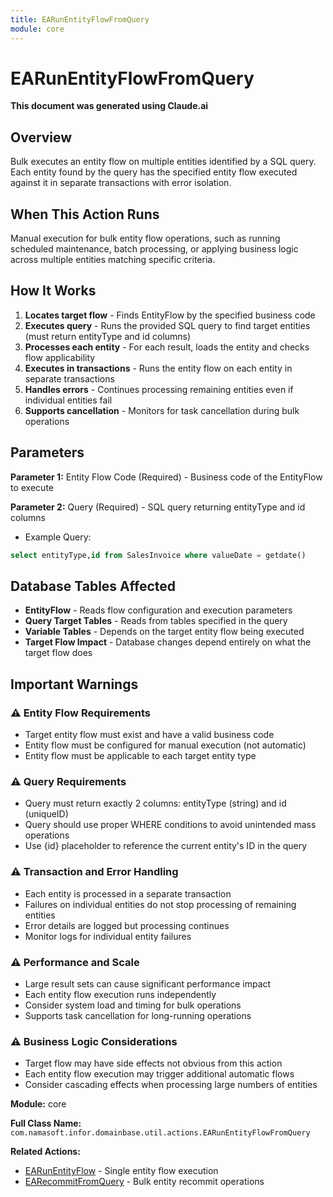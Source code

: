 ```yaml
---
title: EARunEntityFlowFromQuery
module: core
---
```



<div class='entity-flows'>

# EARunEntityFlowFromQuery

**This document was generated using Claude.ai**

## Overview

Bulk executes an entity flow on multiple entities identified by a SQL query. Each entity found by the query has the specified entity flow executed against it in separate transactions with error isolation.

## When This Action Runs

Manual execution for bulk entity flow operations, such as running scheduled maintenance, batch processing, or applying business logic across multiple entities matching specific criteria.

## How It Works

1. **Locates target flow** - Finds EntityFlow by the specified business code
2. **Executes query** - Runs the provided SQL query to find target entities (must return entityType and id columns)
3. **Processes each entity** - For each result, loads the entity and checks flow applicability
4. **Executes in transactions** - Runs the entity flow on each entity in separate transactions
5. **Handles errors** - Continues processing remaining entities even if individual entities fail
6. **Supports cancellation** - Monitors for task cancellation during bulk operations

## Parameters

**Parameter 1:** Entity Flow Code (Required) - Business code of the EntityFlow to execute

**Parameter 2:** Query (Required) - SQL query returning entityType and id columns
- Example Query:
```sql
select entityType,id from SalesInvoice where valueDate = getdate()
```

## Database Tables Affected

- **EntityFlow** - Reads flow configuration and execution parameters
- **Query Target Tables** - Reads from tables specified in the query
- **Variable Tables** - Depends on the target entity flow being executed
- **Target Flow Impact** - Database changes depend entirely on what the target flow does

## Important Warnings

### ⚠️ Entity Flow Requirements
- Target entity flow must exist and have a valid business code
- Entity flow must be configured for manual execution (not automatic)
- Entity flow must be applicable to each target entity type

### ⚠️ Query Requirements
- Query must return exactly 2 columns: entityType (string) and id (uniqueID)
- Query should use proper WHERE conditions to avoid unintended mass operations
- Use {id} placeholder to reference the current entity's ID in the query

### ⚠️ Transaction and Error Handling
- Each entity is processed in a separate transaction
- Failures on individual entities do not stop processing of remaining entities
- Error details are logged but processing continues
- Monitor logs for individual entity failures

### ⚠️ Performance and Scale
- Large result sets can cause significant performance impact
- Each entity flow execution runs independently
- Consider system load and timing for bulk operations
- Supports task cancellation for long-running operations

### ⚠️ Business Logic Considerations
- Target flow may have side effects not obvious from this action
- Each entity flow execution may trigger additional automatic flows
- Consider cascading effects when processing large numbers of entities

**Module:** core

**Full Class Name:** `com.namasoft.infor.domainbase.util.actions.EARunEntityFlowFromQuery`

**Related Actions:**
- [EARunEntityFlow](EARunEntityFlow.md) - Single entity flow execution
- [EARecommitFromQuery](EARecommitFromQuery.md) - Bulk entity recommit operations


</div>